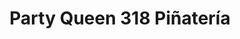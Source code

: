 ---
title: "Party Queen 318 Piñatería"
url: /caracas/party-queen-318-pinateria/
shop: Partyzubehör
---